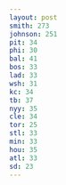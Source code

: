 ```yaml
---
layout: post
smith: 273
johnson: 251
pit: 34
phi: 30
bal: 41
bos: 33
lad: 33
wsh: 31
kc: 34
tb: 37
nyy: 35
cle: 34
tor: 25
stl: 33
min: 33
hou: 35
atl: 33
sd: 23
---
```

